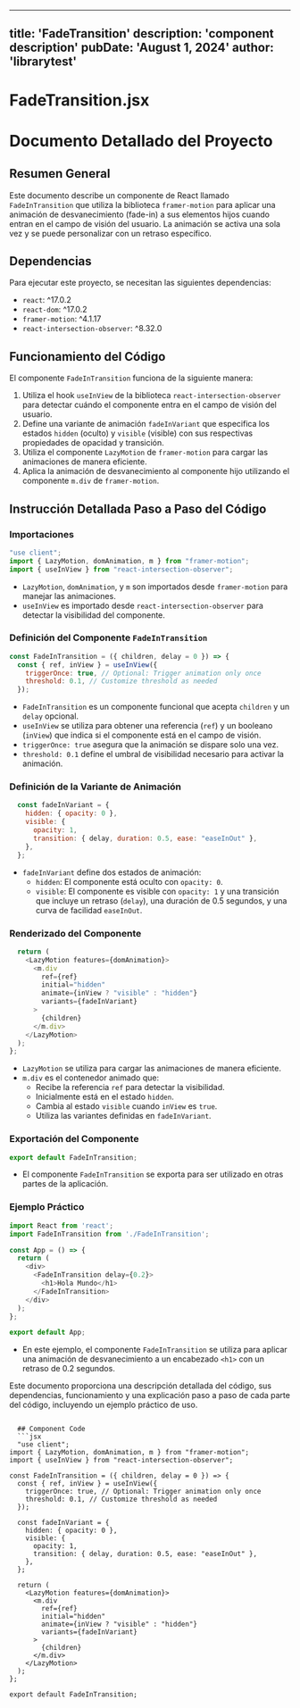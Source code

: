 ---
  title: 'FadeTransition'
  description: 'component description'
  pubDate: 'August 1, 2024'
  author: 'librarytest'
  ---
  
  
  
  # FadeTransition.jsx

# Documento Detallado del Proyecto

## Resumen General
Este documento describe un componente de React llamado `FadeInTransition` que utiliza la biblioteca `framer-motion` para aplicar una animación de desvanecimiento (fade-in) a sus elementos hijos cuando entran en el campo de visión del usuario. La animación se activa una sola vez y se puede personalizar con un retraso específico.

## Dependencias
Para ejecutar este proyecto, se necesitan las siguientes dependencias:

- `react`: ^17.0.2
- `react-dom`: ^17.0.2
- `framer-motion`: ^4.1.17
- `react-intersection-observer`: ^8.32.0

## Funcionamiento del Código
El componente `FadeInTransition` funciona de la siguiente manera:

1. Utiliza el hook `useInView` de la biblioteca `react-intersection-observer` para detectar cuándo el componente entra en el campo de visión del usuario.
2. Define una variante de animación `fadeInVariant` que especifica los estados `hidden` (oculto) y `visible` (visible) con sus respectivas propiedades de opacidad y transición.
3. Utiliza el componente `LazyMotion` de `framer-motion` para cargar las animaciones de manera eficiente.
4. Aplica la animación de desvanecimiento al componente hijo utilizando el componente `m.div` de `framer-motion`.

## Instrucción Detallada Paso a Paso del Código

### Importaciones
```javascript
"use client";
import { LazyMotion, domAnimation, m } from "framer-motion";
import { useInView } from "react-intersection-observer";
```
- `LazyMotion`, `domAnimation`, y `m` son importados desde `framer-motion` para manejar las animaciones.
- `useInView` es importado desde `react-intersection-observer` para detectar la visibilidad del componente.

### Definición del Componente `FadeInTransition`
```javascript
const FadeInTransition = ({ children, delay = 0 }) => {
  const { ref, inView } = useInView({
    triggerOnce: true, // Optional: Trigger animation only once
    threshold: 0.1, // Customize threshold as needed
  });
```
- `FadeInTransition` es un componente funcional que acepta `children` y un `delay` opcional.
- `useInView` se utiliza para obtener una referencia (`ref`) y un booleano (`inView`) que indica si el componente está en el campo de visión.
- `triggerOnce: true` asegura que la animación se dispare solo una vez.
- `threshold: 0.1` define el umbral de visibilidad necesario para activar la animación.

### Definición de la Variante de Animación
```javascript
  const fadeInVariant = {
    hidden: { opacity: 0 },
    visible: {
      opacity: 1,
      transition: { delay, duration: 0.5, ease: "easeInOut" },
    },
  };
```
- `fadeInVariant` define dos estados de animación:
  - `hidden`: El componente está oculto con `opacity: 0`.
  - `visible`: El componente es visible con `opacity: 1` y una transición que incluye un retraso (`delay`), una duración de 0.5 segundos, y una curva de facilidad `easeInOut`.

### Renderizado del Componente
```javascript
  return (
    <LazyMotion features={domAnimation}>
      <m.div
        ref={ref}
        initial="hidden"
        animate={inView ? "visible" : "hidden"}
        variants={fadeInVariant}
      >
        {children}
      </m.div>
    </LazyMotion>
  );
};
```
- `LazyMotion` se utiliza para cargar las animaciones de manera eficiente.
- `m.div` es el contenedor animado que:
  - Recibe la referencia `ref` para detectar la visibilidad.
  - Inicialmente está en el estado `hidden`.
  - Cambia al estado `visible` cuando `inView` es `true`.
  - Utiliza las variantes definidas en `fadeInVariant`.

### Exportación del Componente
```javascript
export default FadeInTransition;
```
- El componente `FadeInTransition` se exporta para ser utilizado en otras partes de la aplicación.

### Ejemplo Práctico
```javascript
import React from 'react';
import FadeInTransition from './FadeInTransition';

const App = () => {
  return (
    <div>
      <FadeInTransition delay={0.2}>
        <h1>Hola Mundo</h1>
      </FadeInTransition>
    </div>
  );
};

export default App;
```
- En este ejemplo, el componente `FadeInTransition` se utiliza para aplicar una animación de desvanecimiento a un encabezado `<h1>` con un retraso de 0.2 segundos.

Este documento proporciona una descripción detallada del código, sus dependencias, funcionamiento y una explicación paso a paso de cada parte del código, incluyendo un ejemplo práctico de uso.
```
  
  ## Component Code
  ```jsx
  "use client";
import { LazyMotion, domAnimation, m } from "framer-motion";
import { useInView } from "react-intersection-observer";

const FadeInTransition = ({ children, delay = 0 }) => {
  const { ref, inView } = useInView({
    triggerOnce: true, // Optional: Trigger animation only once
    threshold: 0.1, // Customize threshold as needed
  });

  const fadeInVariant = {
    hidden: { opacity: 0 },
    visible: {
      opacity: 1,
      transition: { delay, duration: 0.5, ease: "easeInOut" },
    },
  };

  return (
    <LazyMotion features={domAnimation}>
      <m.div
        ref={ref}
        initial="hidden"
        animate={inView ? "visible" : "hidden"}
        variants={fadeInVariant}
      >
        {children}
      </m.div>
    </LazyMotion>
  );
};

export default FadeInTransition;
  
